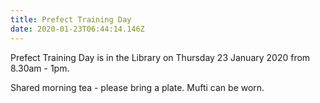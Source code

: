 ```yaml
---
title: Prefect Training Day
date: 2020-01-23T06:44:14.146Z
---
```

Prefect Training Day is in the Library on Thursday 23 January 2020 from 8.30am - 1pm.

Shared morning tea - please bring a plate.
Mufti can be worn.


